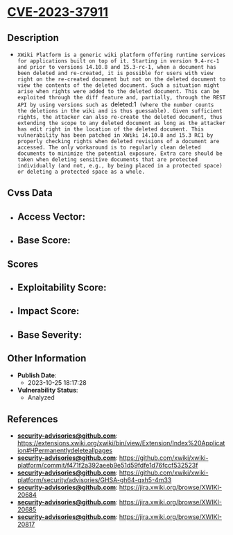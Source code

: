 
# [CVE-2023-37911](https://cve.mitre.org/cgi-bin/cvename.cgi?name=CVE-2023-37911)

## Description

- `XWiki Platform is a generic wiki platform offering runtime services for applications built on top of it. Starting in version 9.4-rc-1 and prior to versions 14.10.8 and 15.3-rc-1, when a document has been deleted and re-created, it is possible for users with view right on the re-created document but not on the deleted document to view the contents of the deleted document. Such a situation might arise when rights were added to the deleted document. This can be exploited through the diff feature and, partially, through the REST API by using versions such as `deleted:1` (where the number counts the deletions in the wiki and is thus guessable). Given sufficient rights, the attacker can also re-create the deleted document, thus extending the scope to any deleted document as long as the attacker has edit right in the location of the deleted document. This vulnerability has been patched in XWiki 14.10.8 and 15.3 RC1 by properly checking rights when deleted revisions of a document are accessed. The only workaround is to regularly clean deleted documents to minimize the potential exposure. Extra care should be taken when deleting sensitive documents that are protected individually (and not, e.g., by being placed in a protected space) or deleting a protected space as a whole.`

## Cvss Data

- **Access Vector**:
  - 
- **Base Score**:
  - 

## Scores

- **Exploitability Score**:
  - 
- **Impact Score**:
  - 
- **Base Severity**:
  - 

## Other Information

- **Publish Date**:
  - 2023-10-25 18:17:28
- **Vulnerability Status**:
  - Analyzed

## References

- **security-advisories@github.com**: https://extensions.xwiki.org/xwiki/bin/view/Extension/Index%20Application#HPermanentlydeleteallpages
- **security-advisories@github.com**: https://github.com/xwiki/xwiki-platform/commit/f471f2a392aeeb9e51d59fdfe1d76fccf532523f
- **security-advisories@github.com**: https://github.com/xwiki/xwiki-platform/security/advisories/GHSA-gh64-qxh5-4m33
- **security-advisories@github.com**: https://jira.xwiki.org/browse/XWIKI-20684
- **security-advisories@github.com**: https://jira.xwiki.org/browse/XWIKI-20685
- **security-advisories@github.com**: https://jira.xwiki.org/browse/XWIKI-20817
